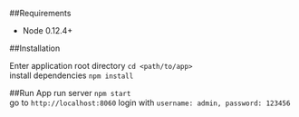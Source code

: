 ##Requirements

* Node 0.12.4+

##Installation

Enter application root directory `cd <path/to/app>`  
install dependencies `npm install`  

##Run App
run server `npm start`  
go to `http://localhost:8060`
login with `username: admin, password: 123456`
